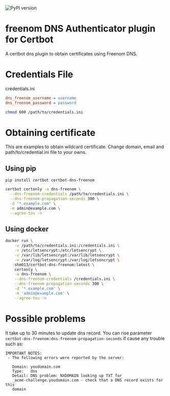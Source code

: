 ![PyPI version](https://badge.fury.io/py/certbot-dns-freenom.svg)

freenom DNS Authenticator plugin for Certbot
==============================================
A certbot dns plugin to obtain certificates using Freenom DNS.

# Credentials File

credentials.ini
```ini
dns_freenom_username = username
dns_freenom_password = password
```

```bash
chmod 600 /path/to/credentials.ini
```

# Obtaining certificate

This are examples to obtain wildcard certificate.
Change domain, email and path/to/credential.ini file to your owns.

## Using pip

```
pip install certbot certbot-dns-freenom
```

```bash
certbot certonly -a dns-freenom \
  --dns-freenom-credentials /path/to/credentials.ini \
  --dns-freenom-propagation-seconds 300 \
  -d "*.example.com" \
  -m admin@example.com \
  --agree-tos -n
```

## Using docker

```bash
docker run \
    -v /path/to/credentials.ini:/credentials.ini \
    -v /etc/letsencrypt:/etc/letsencrypt \
    -v /var/lib/letsencrypt:/var/lib/letsencrypt \
    -v /var/log/letsencrypt:/var/log/letsencrypt \
    shm013/certbot-dns-freenom:latest \
    certonly \
    -a dns-freenom \
    --dns-freenom-credentials /credentials.ini \
    --dns-freenom-propagation-seconds 300 \
    -d '*.example.com' \
    -m 'admin@example.com' \
    --agree-tos -n
```

# Possible problems

It take up to 30 minutes to update dns record.
You can rise parameter `certbot-dns-freenom:dns-freenom-propagation-seconds` if cause any trouble such as:

```
IMPORTANT NOTES:
 - The following errors were reported by the server:

   Domain: youdomain.com
   Type:   dns
   Detail: DNS problem: NXDOMAIN looking up TXT for
   _acme-challenge.youdomain.com - check that a DNS record exists for this
   domain
```
